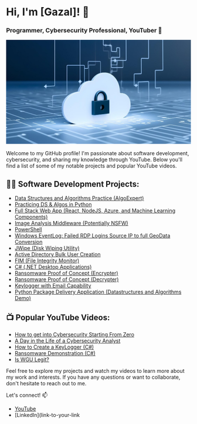 # Hi, I'm [Gazal]! 👋
### Programmer, Cybersecurity Professional, YouTuber 🎥
![Clousecurity Image](cloudimage.jpg)

Welcome to my GitHub profile! I'm passionate about software development, cybersecurity, and sharing my knowledge through YouTube. Below you'll find a list of some of my notable projects and popular YouTube videos.

## 👨‍💻 Software Development Projects:
- [Data Structures and Algorithms Practice (AlgoExpert)](https://www.whizlabs.com/learn/course/aws-solutions-architect-associate/153/lab)
- [Practicing DS & Algos in Python](link)
- [Full Stack Web App (React, NodeJS, Azure, and Machine Learning Components)](link)
- [Image Analysis Middleware (Potentially NSFW)](link)
- [PowerShell](link)
- [Windows EventLog: Failed RDP Logins Source IP to full GeoData Conversion](link)
- [JWipe (Disk Wiping Utility)](link)
- [Active Directory Bulk User Creation](link)
- [FIM (File Integrity Monitor)](link)
- [C# (.NET Desktop Applications)](link)
- [Ransomware Proof of Concept (Encrypter)](link)
- [Ransomware Proof of Concept (Decrypter)](link)
- [Keylogger with Email Capability](link)
- [Python Package Delivery Application (Datastructures and Algorithms Demo)](link)

## 📺 Popular YouTube Videos:
- [How to get into Cybersecurity Starting From Zero](https://docs.google.com/document/d/e/2PACX-1vQpEeDsnpQdT3asZ1c3EiJhT8NhzpJ8NhmnOX7LOVWby_JkSm9PC6MrBCwoc88rnQwsohtX14BeWp0l/pub)
- [A Day in the Life of a Cybersecurity Analyst](link)
- [How to Create a KeyLogger (C#)](link)
- [Ransomware Demonstration (C#)](link)
- [Is WGU Legit?](link)

Feel free to explore my projects and watch my videos to learn more about my work and interests. If you have any questions or want to collaborate, don't hesitate to reach out to me.

Let's connect! 📫
- [YouTube](link-to-your-youtube-channel)
- [LinkedIn](link-to-your-link
